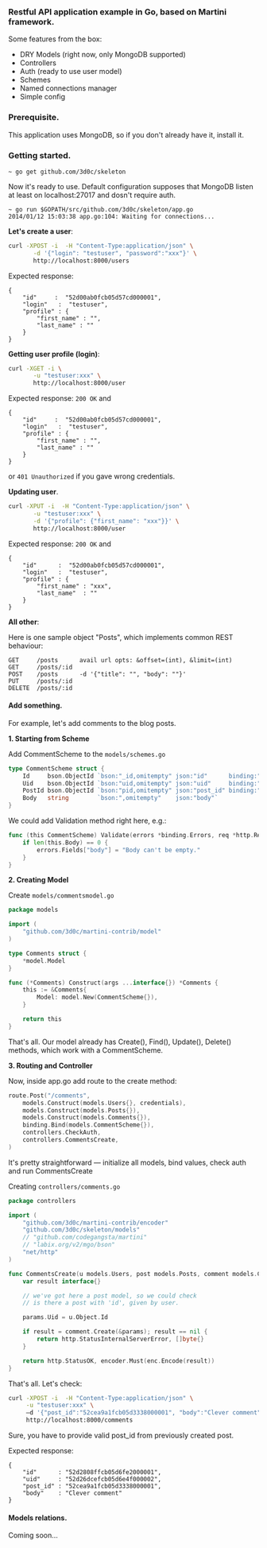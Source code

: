 ### Restful API application example in Go, based on Martini framework.
Some features from the box:

- DRY Models (right now, only MongoDB supported)
- Controllers
- Auth (ready to use user model)
- Schemes
- Named connections manager
- Simple config

### Prerequisite.
This application uses MongoDB, so if you don't already have it, install it.

### Getting started.
```
~ go get github.com/3d0c/skeleton
```
Now it's ready to use. Default configuration supposes that MongoDB listen at least on localhost:27017 and dosn't require auth.

```
~ go run $GOPATH/src/github.com/3d0c/skeleton/app.go                                      
2014/01/12 15:03:38 app.go:104: Waiting for connections...
```

**Let's create a user**:  

```sh
curl -XPOST -i  -H "Content-Type:application/json" \
       -d '{"login": "testuser", "password":"xxx"}' \
       http://localhost:8000/users
```

Expected response:

```
{ 
	"id" 	 :  "52d00ab0fcb05d57cd000001",
	"login"   :  "testuser",
	"profile" : {
		"first_name" : "",
		"last_name" : ""
	}
}
```

**Getting user profile (login)**:

```sh
curl -XGET -i \
       -u "testuser:xxx" \
       http://localhost:8000/user
```

Expected response: ```200 OK``` and

```
{ 
	"id" 	 :  "52d00ab0fcb05d57cd000001",
	"login"   :  "testuser",
	"profile" : {
		"first_name" : "",
		"last_name" : ""
	}
}
```

or ```401 Unauthorized``` if you gave wrong credentials.

**Updating user**.

```sh
curl -XPUT -i  -H "Content-Type:application/json" \
       -u "testuser:xxx" \
       -d '{"profile": {"first_name": "xxx"}}' \
       http://localhost:8000/user
```

Expected response: ```200 OK``` and

```
{ 
    "id"      :  "52d00ab0fcb05d57cd000001",
    "login"   :  "testuser",
    "profile" : {
        "first_name" : "xxx",
        "last_name"  : ""
    }
}
```

**All other**:

Here is one sample object "Posts", which implements common REST behaviour:

```
GET		/posts		avail url opts: &offset=(int), &limit=(int)
GET		/posts/:id
POST	/posts		-d '{"title": "", "body": ""}'
PUT		/posts/:id
DELETE	/posts/:id
```


#### Add something.
For example, let's add comments to the blog posts.  

**1. Starting from Scheme**

Add CommentScheme to the ```models/schemes.go```

```go
type CommentScheme struct {
	Id     bson.ObjectId `bson:"_id,omitempty" json:"id"      binding:"-"`
	Uid    bson.ObjectId `bson:"uid,omitempty" json:"uid"     binding:"-"`
	PostId bson.ObjectId `bson:"pid,omitempty" json:"post_id" binding:"require"`
	Body   string        `bson:",omitempty"    json:"body"`
}

```

We could add Validation method right here, e.g.:

```go
func (this CommentScheme) Validate(errors *binding.Errors, req *http.Request) {
	if len(this.Body) == 0 {
		errors.Fields["body"] = "Body can't be empty."
	}
}

```

**2. Creating Model**

Create ```models/commentsmodel.go``` 

```go
package models

import (
	"github.com/3d0c/martini-contrib/model"
)

type Comments struct {
	*model.Model
}

func (*Comments) Construct(args ...interface{}) *Comments {
	this := &Comments{
		Model: model.New(CommentScheme{}),
	}

	return this
}

```

That's all. Our model already has Create(), Find(), Update(), Delete() methods, which work with a CommentScheme.

**3. Routing and Controller**

Now, inside app.go add route to the create method:

```go
route.Post("/comments",
	models.Construct(models.Users{}, credentials),
	models.Construct(models.Posts{}),
	models.Construct(models.Comments{}),
	binding.Bind(models.CommentScheme{}),
	controllers.CheckAuth,
	controllers.CommentsCreate,
)

```

It's pretty straightforward — initialize all models, bind values, check auth and run CommentsCreate

Creating ```controllers/comments.go```

```go
package controllers

import (
	"github.com/3d0c/martini-contrib/encoder"
	"github.com/3d0c/skeleton/models"
	// "github.com/codegangsta/martini"
	// "labix.org/v2/mgo/bson"
	"net/http"
)

func CommentsCreate(u models.Users, post models.Posts, comment models.Comments, params models.CommentScheme, enc encoder.Encoder) (int, []byte) {
	var result interface{}

	// we've got here a post model, so we could check
	// is there a post with 'id', given by user.

	params.Uid = u.Object.Id

	if result = comment.Create(&params); result == nil {
		return http.StatusInternalServerError, []byte{}
	}

	return http.StatusOK, encoder.Must(enc.Encode(result))
}

```

That's all. Let's check:

```sh
curl -XPOST -i  -H "Content-Type:application/json" \
     -u "testuser:xxx" \
     —d '{"post_id":"52cea9a1fcb05d3338000001", "body":"Clever comment"}' \
     http://localhost:8000/comments
```

Sure, you have to provide valid post_id from previously created post.

Expected response:

```
{
	"id"      : "52d2808ffcb05d6fe2000001",
	"uid"     : "52d26dcefcb05d6e4f000002",
	"post_id" : "52cea9a1fcb05d3338000001",
	"body"    : "Clever comment"
}
```


#### Models relations.
Coming soon…
